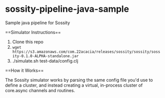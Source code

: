 # sossity-pipeline-java-sample
Sample java pipeline for Sossity


==Simulator Instructions==

1. Clone this repo
1. `wget https://s3.amazonaws.com/com.22acacia/releases/sossity/sossity/sossity-0.1.0-ALPHA-standalone.jar`
2. ./simulate.sh test-data/config.clj

==How it Works==

The Sossity simulator works by parsing the same config file you'd use to define a cluster, and instead creating a virtual, in-process cluster of core.async channels and routines.

